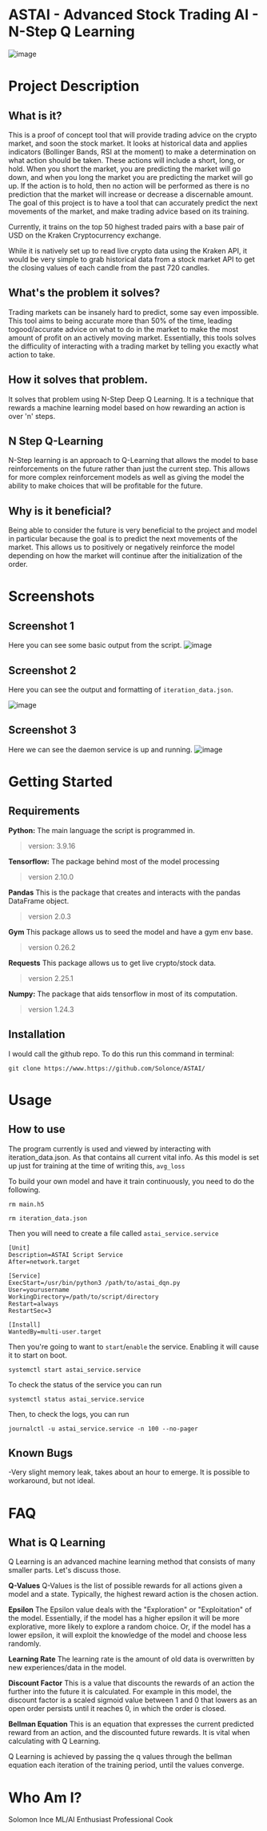 # ASTAI - Advanced Stock Trading AI - N-Step Q Learning
![image](https://github.com/Solonce/ASTAI/assets/53124218/3d97c0ed-6054-455b-8246-5265762e661c)


# Project Description

## What is it?
This is a proof of concept tool that will provide trading advice on the crypto market, and soon the stock market. It looks at historical data and applies indicators (Bollinger Bands, RSI at the moment) to make a determination on what action should be taken. These actions will include a short, long, or hold. When you short the market, you are predicting the market will go down, and when you long the market you are predicting the market will go up. If the action is to hold, then no action will be performed as there is no prediction that the market will increase or decrease a discernable amount. The goal of this project is to have a tool that can accurately predict the next movements of the market, and make trading advice based on its training. 

Currently, it trains on the top 50 highest traded pairs with a base pair of USD on the Kraken Cryptocurrency exchange.

While it is natively set up to read live crypto data using the Kraken API, it would be very simple to grab historical data from a stock market API to get the closing values of each candle from the past 720 candles.

## What's the problem it solves?
Trading markets can be insanely hard to predict, some say even impossible. This tool aims to being accurate more than 50% of the time, leading togood/accurate advice on what to do in the market to make the most amount of profit on an actively moving market. Essentially, this tools solves the difficulity of interacting with a trading market by telling you exactly what action to take.

## How it solves that problem.
It solves that problem using N-Step Deep Q Learning. It is a technique that rewards a machine learning model based on how rewarding an action is over 'n' steps.

## N Step Q-Learning
N-Step learning is an approach to Q-Learning that allows the model to base reinforcements on the future rather than just the current step. This allows for more complex reinforcement models as well as giving the model the ability to make choices that will be profitable for the future.

## Why is it beneficial?
Being able to consider the future is very beneficial to the project and model in particular because the goal is to predict the next movements of the market. This allows us to positively or negatively reinforce the model depending on how the market will continue after the initialization of the order.


# Screenshots

## Screenshot 1
Here you can see some basic output from the script.
![image](https://github.com/Solonce/ASTAI/assets/53124218/96047de1-8d78-4a71-8518-a10e7e6c7a9a)


## Screenshot 2
Here you can see the output and formatting of ```iteration_data.json```.

![image](https://github.com/Solonce/ASTAI/assets/53124218/332714a6-4b36-4461-8ab4-24f2c409cc7c)

## Screenshot 3
Here we can see the daemon service is up and running.
![image](https://github.com/Solonce/ASTAI/assets/53124218/b402382d-da52-4352-9847-4705df99a935)


# Getting Started

## Requirements
**Python:**
The main language the script is programmed in.
>version: 3.9.16

**Tensorflow:**
The package behind most of the model processing
>version 2.10.0

**Pandas**
This is the package that creates and interacts with the pandas DataFrame object.
>version 2.0.3

**Gym**
This package allows us to seed the model and have a gym env base.
>version 0.26.2

**Requests**
This package allows us to get live crypto/stock data.
>version 2.25.1

**Numpy:**
The package that aids tensorflow in most of its computation.
>version 1.24.3


## Installation 
I would call the github repo. To do this run this command in terminal:

```
git clone https://www.https://github.com/Solonce/ASTAI/
```

# Usage

## How to use
The program currently is used and viewed by interacting with iteration_data.json. As that contains all current vital info. As this model is set up just for training at the time of writing this, ```avg_loss``` 

To build your own model and have it train continuously, you need to do the following.

```
rm main.h5
```
```
rm iteration_data.json
```

Then you will need to create a file called ```astai_service.service```
```
[Unit]
Description=ASTAI Script Service
After=network.target

[Service]
ExecStart=/usr/bin/python3 /path/to/astai_dqn.py
User=yourusername
WorkingDirectory=/path/to/script/directory
Restart=always
RestartSec=3

[Install]
WantedBy=multi-user.target

```

Then you're going to want to ```start```/```enable``` the service. Enabling it will cause it to start on boot.

```
systemctl start astai_service.service
```

To check the status of the service you can run
```
systemctl status astai_service.service
```

Then, to check the logs, you can run
```
journalctl -u astai_service.service -n 100 --no-pager
```

## Known Bugs
-Very slight memory leak, takes about an hour to emerge. It is possible to workaround, but not ideal.


# FAQ

## What is Q Learning
Q Learning is an advanced machine learning method that consists of many smaller parts. Let's discuss those.

**Q-Values**
Q-Values is the list of possible rewards for all actions given a model and a state. Typically, the highest reward action is the chosen action.

**Epsilon**
The Epsilon value deals with the "Exploration" or "Exploitation" of the model. Essentially, if the model has a higher epsilon it will be more explorative, more likely to explore a random choice. Or, if the model has a lower epsilon, it will exploit the knowledge of the model and choose less randomly.

**Learning Rate**
The learning rate is the amount of old data is overwritten by new experiences/data in the model.

**Discount Factor**
This is a value that discounts the rewards of an action the further into the future it is calculated. For example in this model, the discount factor is a scaled sigmoid value between 1 and 0 that lowers as an open order persists until it reaches 0, in which the order is closed. 

**Bellman Equation**
This is an equation that expresses the current predicted reward from an action, and the discounted future rewards. It is vital when calculating with Q Learning.

Q Learning is achieved by passing the q values through the bellman equation each iteration of the training period, until the values converge.

# Who Am I?
Solomon Ince
ML/AI Enthusiast
Professional Cook

